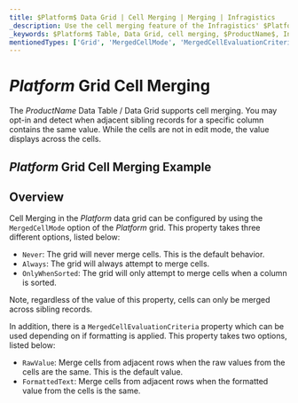 ```yaml
---
title: $Platform$ Data Grid | Cell Merging | Merging | Infragistics
_description: Use the cell merging feature of the Infragistics' $Platform$ data grid to join cells with duplicate values.
_keywords: $Platform$ Table, Data Grid, cell merging, $ProductName$, Infragistics
mentionedTypes: ['Grid', 'MergedCellMode', 'MergedCellEvaluationCriteria']
---
```


# $Platform$ Grid Cell Merging

The $ProductName$ Data Table / Data Grid supports cell merging. You may opt-in and detect when adjacent sibling records for a specific column contains the same value. While the cells are not in edit mode, the value displays across the cells.

## $Platform$ Grid Cell Merging Example


<code-view style="height: 600px"
           data-demos-base-url="{environment:dvDemosBaseUrl}"
           iframe-src="{environment:dvDemosBaseUrl}/grids/data-grid-cell-merging"
           alt="$Platform$ Grid Cell Merging Example"
           github-src="grids/data-grid/cell-merging">
</code-view>

<div class="divider--half"></div>

## Overview

Cell Merging in the $Platform$ data grid can be configured by using the `MergedCellMode` option of the $Platform$ grid. This property takes three different options, listed below:

- `Never`: The grid will never merge cells. This is the default behavior.
- `Always`: The grid will always attempt to merge cells.
- `OnlyWhenSorted`: The grid will only attempt to merge cells when a column is sorted.

Note, regardless of the value of this property, cells can only be merged across sibling records.

In addition, there is a `MergedCellEvaluationCriteria` property which can be used depending on if formatting is applied. This property takes two options, listed below:

- `RawValue`: Merge cells from adjacent rows when the raw values from the cells are the same. This is the default value.
- `FormattedText`: Merge cells from adjacent rows when the formatted value from the cells is the same.

<div class="divider--half"></div>